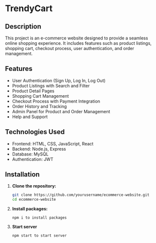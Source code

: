 # TrendyCart

## Description
This project is an e-commerce website designed to provide a seamless online shopping experience. It includes features such as product listings, shopping cart, checkout process, user authentication, and order management.

## Features
- User Authentication (Sign Up, Log In, Log Out)
- Product Listings with Search and Filter
- Product Detail Pages
- Shopping Cart Management
- Checkout Process with Payment Integration
- Order History and Tracking
- Admin Panel for Product and Order Management
- Help and Support

## Technologies Used
- Frontend: HTML, CSS, JavaScript, React
- Backend: Node.js, Express
- Database: MySQL
- Authentication: JWT

## Installation
1. **Clone the repository:**
   ```bash
   git clone https://github.com/yourusername/ecommerce-website.git
   cd ecommerce-website

2. **Install packages:**
   ```terminal
   npm i to install packages

3. **Start server**
   ```terminal
   npm start to start server
   
